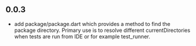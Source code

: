 ## 0.0.3
- add package/package.dart which provides a method to find the package directory.
Primary use is to resolve different currentDirectories when tests are run from 
IDE or for example test_runner.
